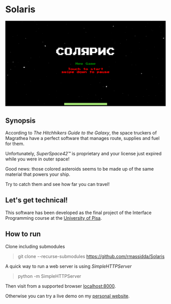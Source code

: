 # Solaris

![screenshot](screenshot.png)

## Synopsis
According to *The Hitchhikers Guide to the Galaxy*, the space truckers of Magrathea have a perfect software that manages route, supplies and fuel for them.

Unfortunately, *SuperSpace42™* is proprietary and your license just expired while you were in outer space!

Good news: those colored asteroids seems to be made up of the same material that powers your ship.

Try to catch them and see how far you can travel!

## Let's get technical!

This software has been developed as the final project of the Interface Programming course at the [University of Pisa](https://www.di.unipi.it/).

## How to run

Clone including submodules
> git clone --recurse-submodules https://github.com/rmassidda/Solaris

A quick way to run a web server is using *SimpleHTTPServer*
> python -m SimpleHTTPServer

Then visit from a supported browser [localhost:8000](http://localhost:8000).

Otherwise you can try a live demo on my [personal website](https://rmassidda.it/solaris).
